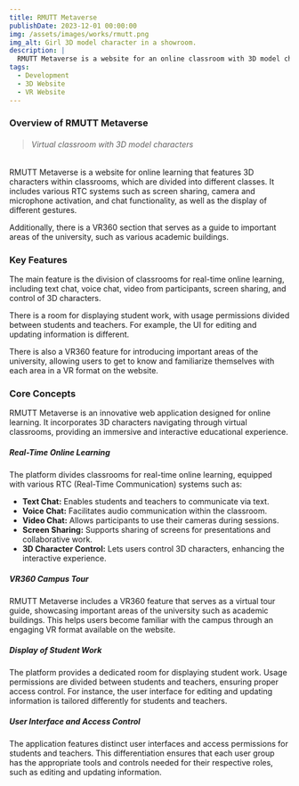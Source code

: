 ```yaml
---
title: RMUTT Metaverse
publishDate: 2023-12-01 00:00:00
img: /assets/images/works/rmutt.png
img_alt: Girl 3D model character in a showroom.
description: |
  RMUTT Metaverse is a website for an online classroom with 3D model characters navigating through a virtual classroom. It includes various systems to support online learning.
tags:
  - Development
  - 3D Website
  - VR Website
---
```


### Overview of RMUTT Metaverse

> ###### Virtual classroom with 3D model characters

RMUTT Metaverse is a website for online learning that features 3D characters within classrooms, which are divided into different classes. It includes various RTC systems such as screen sharing, camera and microphone activation, and chat functionality, as well as the display of different gestures.

Additionally, there is a VR360 section that serves as a guide to important areas of the university, such as various academic buildings.

### Key Features

The main feature is the division of classrooms for real-time online learning, including text chat, voice chat, video from participants, screen sharing, and control of 3D characters.

There is a room for displaying student work, with usage permissions divided between students and teachers. For example, the UI for editing and updating information is different.

There is also a VR360 feature for introducing important areas of the university, allowing users to get to know and familiarize themselves with each area in a VR format on the website.

### Core Concepts

RMUTT Metaverse is an innovative web application designed for online learning. It incorporates 3D characters navigating through virtual classrooms, providing an immersive and interactive educational experience.

##### Real-Time Online Learning

The platform divides classrooms for real-time online learning, equipped with various RTC (Real-Time Communication) systems such as:
- **Text Chat:** Enables students and teachers to communicate via text.
- **Voice Chat:** Facilitates audio communication within the classroom.
- **Video Chat:** Allows participants to use their cameras during sessions.
- **Screen Sharing:** Supports sharing of screens for presentations and collaborative work.
- **3D Character Control:** Lets users control 3D characters, enhancing the interactive experience.

##### VR360 Campus Tour

RMUTT Metaverse includes a VR360 feature that serves as a virtual tour guide, showcasing important areas of the university such as academic buildings. This helps users become familiar with the campus through an engaging VR format available on the website.

##### Display of Student Work

The platform provides a dedicated room for displaying student work. Usage permissions are divided between students and teachers, ensuring proper access control. For instance, the user interface for editing and updating information is tailored differently for students and teachers.

##### User Interface and Access Control

The application features distinct user interfaces and access permissions for students and teachers. This differentiation ensures that each user group has the appropriate tools and controls needed for their respective roles, such as editing and updating information.